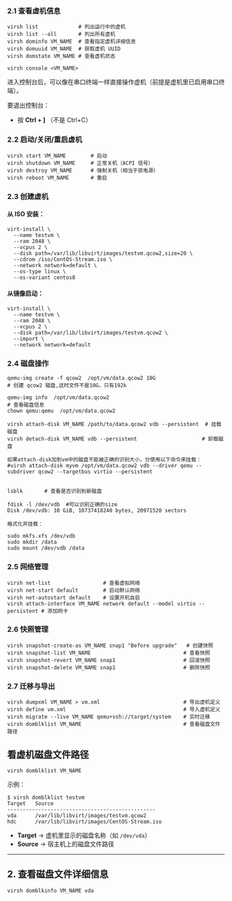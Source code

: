 ### 2.1 查看虚机信息

```
virsh list             # 列出运行中的虚机
virsh list --all       # 列出所有虚机
virsh dominfo VM_NAME  # 查看指定虚机详细信息
virsh domuuid VM_NAME  # 获取虚机 UUID
virsh domstate VM_NAME # 查看虚机状态

virsh console <VM_NAME>
```



进入控制台后，可以像在串口终端一样直接操作虚机（前提是虚机里已启用串口终端）。

要退出控制台：

- 按 **Ctrl + ]** （不是 Ctrl+C）

### 2.2 启动/关闭/重启虚机

```
virsh start VM_NAME        # 启动
virsh shutdown VM_NAME     # 正常关机（ACPI 信号）
virsh destroy VM_NAME      # 强制关机（相当于拔电源）
virsh reboot VM_NAME       # 重启
```

### 2.3 创建虚机

#### 从 ISO 安装：

```
virt-install \
  --name testvm \
  --ram 2048 \
  --vcpus 2 \
  --disk path=/var/lib/libvirt/images/testvm.qcow2,size=20 \
  --cdrom /iso/CentOS-Stream.iso \
  --network network=default \
  --os-type linux \
  --os-variant centos8
```

#### 从镜像启动：

```
virt-install \
  --name testvm \
  --ram 2048 \
  --vcpus 2 \
  --disk path=/var/lib/libvirt/images/testvm.qcow2 \
  --import \
  --network network=default
```

### 2.4 磁盘操作

```
qemu-img create -f qcow2  /opt/vm/data.qcow2 10G                        # 创建 qcow2 磁盘,这时文件不是10G，只有192k

qemu-img info  /opt/vm/data.qcow2                                      # 查看磁盘信息
chown qemu:qemu  /opt/vm/data.qcow2

virsh attach-disk VM_NAME /path/to/data.qcow2 vdb --persistent  # 挂载磁盘
virsh detach-disk VM_NAME vdb --persistent                     # 卸载磁盘

如果attach-disk加到vm中的磁盘不能被正确的识别大小，分使用以下命令来挂载：
#virsh attach-disk myvm /opt/vm/data.qcow2 vdb --driver qemu --subdriver qcow2 --targetbus virtio --persistent


```



```
lsblk       # 查看是否识别到新磁盘

fdisk -l /dev/vdb  #可以识别正确的size
Disk /dev/vdb: 10 GiB, 10737418240 bytes, 20971520 sectors

格式化并挂载：

sudo mkfs.xfs /dev/vdb
sudo mkdir /data
sudo mount /dev/vdb /data
```



### 2.5 网络管理

```
virsh net-list                 # 查看虚拟网络
virsh net-start default        # 启动默认网络
virsh net-autostart default    # 设置开机自启
virsh attach-interface VM_NAME network default --model virtio --persistent # 添加网卡
```

### 2.6 快照管理

```
virsh snapshot-create-as VM_NAME snap1 "Before upgrade"   # 创建快照
virsh snapshot-list VM_NAME                              # 查看快照
virsh snapshot-revert VM_NAME snap1                      # 回滚快照
virsh snapshot-delete VM_NAME snap1                      # 删除快照
```

### 2.7 迁移与导出

```
virsh dumpxml VM_NAME > vm.xml                           # 导出虚机定义
virsh define vm.xml                                      # 导入虚机定义
virsh migrate --live VM_NAME qemu+ssh://target/system    # 实时迁移
virsh domblklist VM_NAME                                 # 查看磁盘文件路径
```



## **看虚机磁盘文件路径**

```
virsh domblklist VM_NAME
```

示例：

```
$ virsh domblklist testvm
Target   Source
------------------------------------------------
vda      /var/lib/libvirt/images/testvm.qcow2
hdc      /var/lib/libvirt/images/CentOS-Stream.iso
```

- **Target** → 虚机里显示的磁盘名称（如 `/dev/vda`）
- **Source** → 宿主机上的磁盘文件路径

------

## **2. 查看磁盘文件详细信息**

```
virsh domblkinfo VM_NAME vda
```


